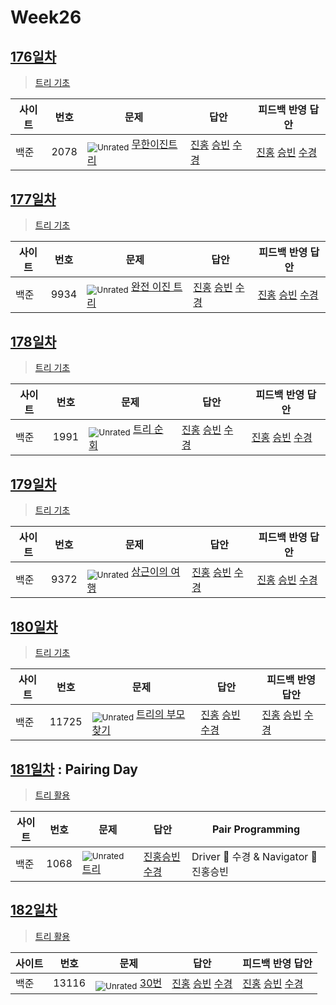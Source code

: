 <!-- tier 리스트 S -->
[Unrated]: https://user-images.githubusercontent.com/33937365/126247607-85783912-c11a-4d50-ac36-8cc7dcb75cd2.png
[Bronze5]: https://user-images.githubusercontent.com/33937365/126247611-e362d727-17a4-4737-a232-5827e185ab7c.png
[Bronze4]: https://user-images.githubusercontent.com/33937365/126247612-89cbc675-e1d4-43a2-950b-1cb014dca697.png
[Bronze3]: https://user-images.githubusercontent.com/33937365/126247613-b8408610-7bc4-40f8-804f-a30a45ddbb68.png
[Bronze2]: https://user-images.githubusercontent.com/33937365/126247614-d85dc6ff-a520-4c00-82bd-eb593b156bd8.png
[Bronze1]: https://user-images.githubusercontent.com/33937365/126247616-04b2ab30-9891-4b7b-8cb4-38e99b97e834.png
[Silver5]: https://user-images.githubusercontent.com/33937365/126247618-38c5c905-672b-4d75-808e-8a7d45ea577d.png
[Silver4]: https://user-images.githubusercontent.com/33937365/126247620-ba2d1b96-b0aa-4b88-80c5-71569c69bbc3.png
[Silver3]: https://user-images.githubusercontent.com/33937365/126247621-1b55b7f4-3a79-4348-8a63-f00c1813853e.png
[Silver2]: https://user-images.githubusercontent.com/33937365/126247622-a83b30a9-6618-4593-b775-6f6730afd3f6.png
[Silver1]: https://user-images.githubusercontent.com/33937365/126247625-8d82f8ab-6f95-4ef8-a243-be31f548596e.png
[Gold5]: https://user-images.githubusercontent.com/33937365/126247627-2979d4d5-915a-4c4e-adb7-c171f9bafe28.png
[Gold4]: https://user-images.githubusercontent.com/33937365/126247629-b24e1e24-4579-450f-bc3c-f166361091dd.png
[Gold3]: https://user-images.githubusercontent.com/33937365/126247630-80fb15af-debc-451d-a937-6c9c6bfa693b.png
[Gold2]: https://user-images.githubusercontent.com/33937365/126247633-7112f6a6-57da-4d1d-953f-5414ba8ffc3d.png
[Gold1]: https://user-images.githubusercontent.com/33937365/126247635-42bd3af9-e129-4379-b44a-22d75de3def6.png
[Platinum5]: https://user-images.githubusercontent.com/33937365/126247636-763e3bc4-43a9-4724-8ce1-c2288aecb636.png
[Platinum4]: https://user-images.githubusercontent.com/33937365/126247637-af30d243-2771-4966-b0bb-0901b9fd4989.png
[Platinum3]: https://user-images.githubusercontent.com/33937365/126247640-cfd654db-86d8-42a9-8d1b-0f3494758330.png
[Platinum2]: https://user-images.githubusercontent.com/33937365/126247641-3e60e9a6-5116-4005-a87d-bfb59969c87a.png
[Platinum1]: https://user-images.githubusercontent.com/33937365/126247643-23bba5ac-52c4-442a-a88a-2eb8998f6446.png
[Diamond5]: https://user-images.githubusercontent.com/33937365/126247645-870445bf-25d9-45ce-9c07-a25949ffad21.png
[Diamond4]: https://user-images.githubusercontent.com/33937365/126247646-b2d7e328-c205-448d-a5bf-c6294c07edaa.png
[Diamond3]: https://user-images.githubusercontent.com/33937365/126247647-db568f94-882f-410c-bd1b-63d49c87623c.png
[Diamond2]: https://user-images.githubusercontent.com/33937365/126247648-52f92f07-0fb9-4b1d-a344-6e9b81d81044.png
[Diamond1]: https://user-images.githubusercontent.com/33937365/126247649-4d068f63-f5e1-40df-910e-dceeb2b7de99.png
[Ruby5]: https://user-images.githubusercontent.com/33937365/126247652-94013ea7-9a96-4068-b922-01535c85801d.png
[Ruby4]: https://user-images.githubusercontent.com/33937365/126247655-a10f7077-6341-416e-938c-b500b7022aca.png
[Ruby3]: https://user-images.githubusercontent.com/33937365/126247656-d0e16a36-5080-4585-a465-4e4f5302beef.png
[Ruby2]: https://user-images.githubusercontent.com/33937365/126247659-1d249660-02a2-4a95-966f-074f99df70fe.png
[Ruby1]: https://user-images.githubusercontent.com/33937365/126247660-8e0d236d-eaef-42b3-8983-28f9e6c94ff9.png
<!-- tier 리스트 E -->

# Week26

## [176일차](Day176)

> [트리 기초](https://www.acmicpc.net/group/workbook/view/9797/34468)

| 사이트 | 번호 | 문제                 | 답안                | 피드백 반영 답안    |
| ------ | ---- | -------------------- | ------------------- | ------------------- |
| 백준   | 2078 | <sub>![Unrated]</sub> [무한이진트리](https://www.acmicpc.net/problem/2078) | [진홍](Day176/boj2078_kjh.java) [승빈](Day176/boj2078_wsb.java) [수경](Day176/boj2078_hsk.js) | [진홍](Day176/boj2078_kjh.java) [승빈](Day176/boj2078_wsb_fb.java) [수경](Day176/boj2078_hsk.js) |

## [177일차](Day177)

> [트리 기초](https://www.acmicpc.net/group/workbook/view/9797/34470)

| 사이트 | 번호 | 문제                 | 답안                | 피드백 반영 답안    |
| ------ | ---- | -------------------- | ------------------- | ------------------- |
| 백준   | 9934 | <sub>![Unrated]</sub> [완전 이진 트리](https://www.acmicpc.net/problem/9934) | [진홍](Day177/boj9934_kjh.java) [승빈](Day177/boj9934_wsb.java) [수경](Day177/boj9934_hsk.js) | [진홍](Day177/boj9934_kjh.java) [승빈](Day177/boj9934_wsb_fb.java) [수경](Day177/boj9934_hsk.js) |

## [178일차](Day178)

> [트리 기초](https://www.acmicpc.net/group/workbook/view/9797/34494)

| 사이트 | 번호 | 문제                 | 답안                | 피드백 반영 답안    |
| ------ | ---- | -------------------- | ------------------- | ------------------- |
| 백준   | 1991    | <sub>![Unrated]</sub> [트리 순회](https://www.acmicpc.net/problem/1991) | [진홍](Day178/boj1991_kjh.java) [승빈](Day178/boj1991_wsb.java) [수경](Day178/boj1991_hsk.js) | [진홍](Day178/boj1991_kjh.java) [승빈](Day178/boj1991_wsb.java) [수경](Day178/boj1991_hsk.js) |

## [179일차](Day179)

> [트리 기초](https://www.acmicpc.net/group/workbook/view/9797/34547)

| 사이트 | 번호 | 문제                 | 답안                | 피드백 반영 답안    |
| ------ | ---- | -------------------- | ------------------- | ------------------- |
| 백준   | 9372 | <sub>![Unrated]</sub> [상근이의 여행](https://www.acmicpc.net/problem/9372) | [진홍](Day179/boj9372_kjh.java) [승빈](Day179/boj9372_wsb.java) [수경](Day179/boj9372_hsk.js) | [진홍](Day179/boj9372_kjh.java) [승빈](Day179/boj9372_wsb.java) [수경](Day179/boj9372_hsk.js) |

## [180일차](Day180)

> [트리 기초](https://www.acmicpc.net/group/workbook/view/9797/34556)

| 사이트 | 번호 | 문제                 | 답안                | 피드백 반영 답안    |
| ------ | ---- | -------------------- | ------------------- | ------------------- |
| 백준   | 11725 | <sub>![Unrated]</sub> [트리의 부모 찾기](https://www.acmicpc.net/problem/11725) | [진홍](Day180/boj11725_kjh.java) [승빈](Day180/boj11725_wsb.java) [수경](Day180/boj11725_hsk.js) | [진홍](Day180/boj11725_kjh.java) [승빈](Day180/boj11725_wsb.java) [수경](Day180/boj11725_hs.js) |

## [181일차](Day181) : Pairing Day

> [트리 활용](https://www.acmicpc.net/group/workbook/view/9797/34594)

| 사이트 | 번호 | 문제                 | 답안                | Pair Programming    |
| ------ | ---- | -------------------- | ------------------- | ------------------- |
| 백준   | 1068    | <sub>![Unrated]</sub> [트리](https://www.acmicpc.net/problem/1068) | [진홍승빈수경](Day181/boj1068_kjhwsbhsk.js) | Driver 🚗 수경 & Navigator 🧭 진홍승빈 |

## [182일차](Day182)

> [트리 활용](https://www.acmicpc.net/group/workbook/view/9797/34608)

| 사이트 | 번호 | 문제                 | 답안                | 피드백 반영 답안    |
| ------ | ---- | -------------------- | ------------------- | ------------------- |
| 백준   | 13116 | <sub>![Unrated]</sub> [30번](https://www.acmicpc.net/problem/13116) | [진홍](Day182/boj13116_kjh.java) [승빈](Day182/boj13116_wsb.java) [수경](Day182/boj13116_hsk.js) | [진홍](Day182/boj13116_kjh.java) [승빈](Day182/boj13116_wsb.java) [수경](Day182/boj13116_hsk.js) |
